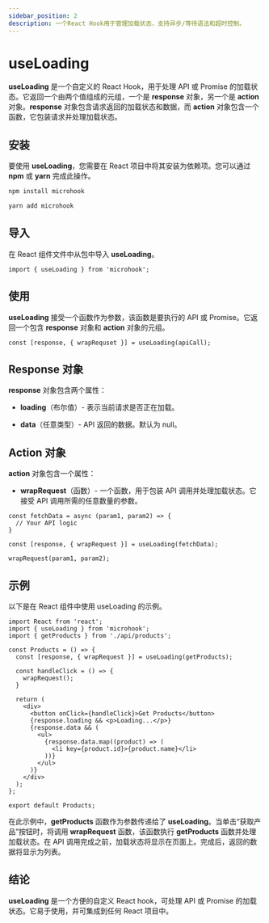 ```yaml
---
sidebar_position: 2
description: 一个React Hook用于管理加载状态，支持异步/等待语法和超时控制。
---
```


# useLoading

<head>
  <meta name="keywords" content="React useLoading hook，React异步加载，React加载状态管理，处理React加载状态，React组件加载，React异步状态管理，优化React加载时间，提高React加载性能。" />
</head>

**useLoading** 是一个自定义的 React Hook，用于处理 API 或 Promise 的加载状态。它返回一个由两个值组成的元组，一个是 **response** 对象，另一个是 **action** 对象。**response** 对象包含请求返回的加载状态和数据，而 **action** 对象包含一个函数，它包装请求并处理加载状态。

## 安装

要使用 **useLoading**，您需要在 React 项目中将其安装为依赖项。您可以通过 **npm** 或 **yarn** 完成此操作。

```bash
npm install microhook
```

```bash
yarn add microhook
```

## 导入

在 React 组件文件中从包中导入 **useLoading**。

```tsx
import { useLoading } from 'microhook';
```

## 使用

**useLoading** 接受一个函数作为参数，该函数是要执行的 API 或 Promise。它返回一个包含 **response** 对象和 **action** 对象的元组。

```tsx
const [response, { wrapRequset }] = useLoading(apiCall);
```

## Response 对象

**response** 对象包含两个属性：

- **loading**（布尔值）- 表示当前请求是否正在加载。

- **data**（任意类型）- API 返回的数据。默认为 null。

## Action 对象

**action** 对象包含一个属性：

- **wrapRequest**（函数）- 一个函数，用于包装 API 调用并处理加载状态。它接受 API 调用所需的任意数量的参数。

```tsx
const fetchData = async (param1, param2) => {
  // Your API logic
}

const [response, { wrapRequest }] = useLoading(fetchData);

wrapRequest(param1, param2);
```

## 示例

以下是在 React 组件中使用 useLoading 的示例。

```tsx
import React from 'react';
import { useLoading } from 'microhook';
import { getProducts } from './api/products';

const Products = () => {
  const [response, { wrapRequest }] = useLoading(getProducts);

  const handleClick = () => {
    wrapRequest();
  }

  return (
    <div>
      <button onClick={handleClick}>Get Products</button>
      {response.loading && <p>Loading...</p>}
      {response.data && (
        <ul>
          {response.data.map((product) => (
            <li key={product.id}>{product.name}</li>
          ))}
        </ul>
      )}
    </div>
  );
};

export default Products;
```

在此示例中，**getProducts** 函数作为参数传递给了 **useLoading**。当单击“获取产品”按钮时，将调用 **wrapRequest** 函数，该函数执行 **getProducts** 函数并处理加载状态。在 API 调用完成之前，加载状态将显示在页面上。完成后，返回的数据将显示为列表。

## 结论

**useLoading** 是一个方便的自定义 React hook，可处理 API 或 Promise 的加载状态。它易于使用，并可集成到任何 React 项目中。